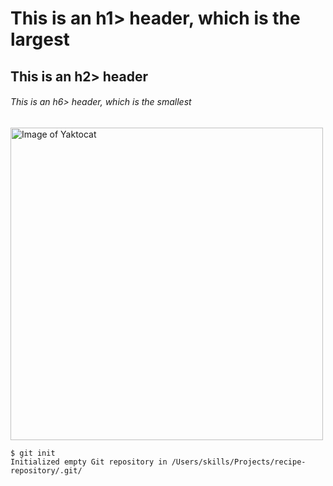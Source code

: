 # This is an h1> header, which is the largest
## This is an h2> header
###### This is an h6> header, which is the smallest
<!-- ![Image of Yaktocat](https://octodex.github.com/images/yaktocat.png) -->
<img src="https://octodex.github.com/images/yaktocat.png" alt="Image of Yaktocat" width="500">

```
$ git init
Initialized empty Git repository in /Users/skills/Projects/recipe-repository/.git/
```
